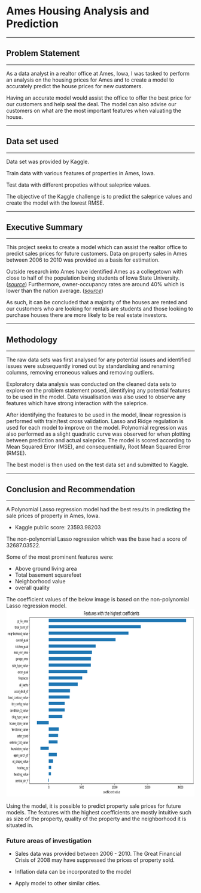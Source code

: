 # Ames Housing Analysis and Prediction

---
## Problem Statement
---

As a data analyst in a realtor office at Ames, Iowa, I was tasked to perform an analysis on the housing prices for Ames and to create a model to accurately predict the house prices for new customers.

Having an accurate model would assist the office to offer the best price for our customers and help seal the deal. The model can also advise our customers on what are the most important features when valuating the house. 

---
## Data set used
---

Data set was provided by Kaggle.

Train data with various features of properties in Ames, Iowa.

Test data with different propeties without saleprice values.

The objective of the Kaggle challenge is to predict the saleprice values and create the model with the lowest RMSE.

---
## Executive Summary
---

This project seeks to create a model which can assist the realtor office to predict sales prices for future customers. Data on property sales in Ames between 2006 to 2010 was provided as a basis for estimation. 

Outside research into Ames have identified Ames as a collegetown with close to half of the population being students of Iowa State University.([*source*](https://en.wikipedia.org/wiki/Ames,_Iowa)) Furthermore, owner-occupancy rates are around 40% which is lower than the nation average. ([*source*](https://www.census.gov/quickfacts/amescityiowa))

As such, it can be concluded that a majority of the houses are rented and our customers who are looking for rentals are students and those looking to purchase houses there are more likely to be real estate investors.

---
## Methodology
---

The raw data sets was first analysed for any potential issues and identified issues were subsequently ironed out by standardising and renaming columns, removing erroneous values and removing outliers.

Exploratory data analysis was conducted on the cleaned data sets to explore on the problem statement posed, identifying any potential features to be used in the model. Data visualisation was also used to observe any features which have strong interaction with the saleprice. 

After identifying the features to be used in the model, linear regression is performed with train/test cross validation. Lasso and Ridge regulation is used for each model to improve on the model. Polynomial regression was also performed as a slight quadratic curve was observed for when plotting between prediction and actual saleprice. The model is scored according to Mean Squared Error (MSE), and consequentially, Root Mean Squared Error (RMSE).

The best model is then used on the test data set and submitted to Kaggle.

---
## Conclusion and Recommendation
---

A Polynomial Lasso regression model had the best results in predicting the sale prices of property in Ames, Iowa. 
- Kaggle public score: 23593.98203

The non-polynomial Lasso regression which was the base had a score of 32687.03522.

Some of the most prominent features were:
- Above ground living area
- Total basement squarefeet
- Neighborhood value
- overall quality

The coefficient values of the below image is based on the non-polynomial Lasso regression model.
<img src="./images/highest_coef.png" style="height: 500px">

Using the model, it is possible to predict property sale prices for future models. The features with the highest coefficients are mostly intuitive such as size of the property, quality of the property and the neighborhood it is situated in. 

### Future areas of investigation
- Sales data was provided between 2006 - 2010. The Great Financial Crisis of 2008 may have suppressed the prices of property sold.

- Inflation data can be incorporated to the model

- Apply model to other similar cities.


